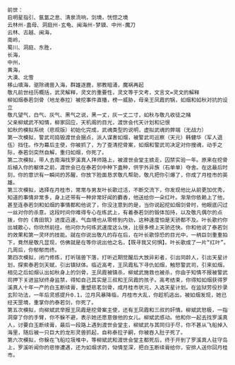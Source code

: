 	前世：
	启明星指引、氤氲之息、清泉流响，剑境，恍惚之境
	云林州-蛊母、洞庭州-玄龟、闽海州-梦貘、中州-魔刀
	云林、古越、闽海，
	南岭，
	蜀川、洞庭、东胜，
	长海，
	中州，
	黄海，
	大漠、北雪
	移山填海，驱除魂兽入海，群雄逐鹿，邪教暗涌，魔祸再起
	敬凡前世经历概括，武灵解释，灵文的重要性，灵文等于文考，文言文=灵文的解释
	柳如烟泰若剑骨（地龙泰拉）被挖事件直播，榜一威胁，母亲王凤霞的锅，如烟和如秋对抗的设立
	敬凡望气，白气、灰气、黑气之说，黑一丈，灰一丈二寸，如秋与敬凡收徒之赌
	父亲柳斌武不知情，柳家回应，天机阁的目光，渡世会代天计划和记恨
	如秋的模拟系统（悲观版）初始化完成，武魂类型的说明，虚拟武魂的弊端（无战力）
	第一次模拟，警武司捣毁渡世会据点，派人谋害如烟，被警武司巡察（天元）韩健华（军人退伍）挡住。作为幕后主使，你被抓了，为了查清挖骨案，如烟和警武司决定对你搜魂，动手之际，泰若剑突然自解，重归如烟，你死了。
	第二次模拟，带人去南海找罗溪真人拜师路上，被渡世会堂主掳走，囚禁实验一年。原来在挖骨后植入你的躯体之前，渡世会已在泰若剑中种下蛊种，供宇外异族（石单单）夺舍。在这最后时刻，你的意识有一瞬间的苏醒，你放下脸面恳求敬凡帮助，敬凡把你引爆了，你成了月桂市的英雄。
	第三次模拟，选择在月桂市，常常与男友叶长歌过活，不断交流下，你发现他比从前更加优秀，知道的事情非常多，身上还带有一种非常好闻的麝香，他送给你一朵红叶。渐渐你依赖上了他，甚至连泰若剑和如烟的事情都和他说了，你没注意到的是，当你说起挖如烟剑骨时，他眼底闪过一丝对你的杀意。这段时间你难得专心在练武上，有着泰若剑的锻体加持，以及敬凡偶尔的点拨，你的《青田筑》进度迅速，气血境也从零修到内劲，这种速度怕是天骄都不及。叶长歌约你出城散心，你欣然前往。他问你为何练武速度这么快，比很多榜上天骄还快。你和他说了泰若剑的效果和第一灵环的技能。就在你说出敬凡的存在后，在叶长歌惊恐的目光中，一柄巨剑重重拍下，竟然是敬凡显现，仿佛就是在等你说出他之名，【既寻我又何惧】。叶长歌成了一片“红叶”。几周后，你郁郁而终。
	第四次模拟，闭门修炼，打听瑞兽下落，打听近期觉醒后大放异彩者，引出同龄人，引出天星计划，探索泰若剑天赋，引出镇狱体。临近高考，王凤霞私下寻仇如烟，触怒警武司，引来如烟，相见之后如烟认出如秋身上的剑骨，王凤霞被镇杀，柳斌武施救也被杀，你由于知情不报被警武司押下关进监狱终身监禁，得知自己其实是三叔和王凤霞的孩子。高考结束，你得知如烟获得罗溪真人十年一产的白玉断续膏，重塑悲茗剑骨，成月桂市状元，入选天星计划。在监狱劳役抄录玄阶功法，一年后灵感提升0.1，泣月风暴降临，月桂市大乱，你趁机逃出，被如烟发现，她已经天罡境，重掌你的泰若剑，你死了。
	第五次模拟，向柳斌武举报王凤霞是挖骨案主使，还有王凤霞和三叔的奸情。柳斌武怒极，一指洞穿了你的手臂，你不躲不避，表示她还愿意做他的女儿。柳斌武感动。他和你一起去找罗溪真人，讨要白玉断续膏，最后一段路上遇到渡世会堂主，柳斌武与其同归于尽，你不甚从飞船掉入海里，随后被一只巨大的龙形灵兽抓起，自称泰拉子嗣，你被吞入肚子死了。
    第六次模拟，你躲在飞船垃圾堆中，等柳斌武和渡世会堂主都死后，终于开到了罗溪真人驻守岛上，罗溪听闻你的悲惨遭遇，还为如烟求药，恸情至深，把白玉断续膏给你，安排人送你回月桂市。

	
	
	